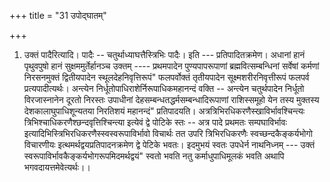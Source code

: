 +++
title = "31 उपोद्घातम्"

+++
1. उक्तं पादैरित्यादि। पादैः -- चतुर्थाध्याघत्तैस्त्रिभिः पादैः। इति --- प्रतिपादितक्रमेण। अधानां हानं पृथुवपुषो हानं सुक्षममुर्तेर्हानञ्च उक्तम् ---- प्रथमपादेन पुण्यपापरूपाणां ब्रह्मवित्सम्बन्धिनां सर्वेषां कर्मणां निरसनमुक्तं द्वितीयपादेन स्थूलदेहनिवृत्तिरूपं" फलपर्वोक्तं तृतीयपादेन सूक्ष्मशरीरनिवृत्तीरूपं फलपर्व प्रत्यपादीत्यर्थः। अन्त्येन निर्धूतोपाधिराशेर्निरूपाधिकमहानन्दं वक्ति -- अन्त्येन चतुर्थपादेन निर्धूतो विरजास्नानेन दूरतो निरस्तः उपाधीनां देहसम्बन्धतद्धर्मसम्बन्धादिरूपाणां राशिस्समूहो येन तस्य मुक्तस्य देशकालाघुपाधिशून्यतया निरतिशयं महानन्दं" प्रतिपादयति। अत्रत्रिभिरधिकरणैस्खाविर्भावश्चिन्त्यः त्रिभिश्चाधिकरणैश्छन्दवृत्तिश्चिन्त्या इत्येवं द्वे पोटिके स्तः -- अत्र पादे प्रथमतः सम्पघाविर्भावः इत्यादिभिस्त्रिभिरधिकरणैस्स्वस्वरूपाविर्भावो विचार्थः तत उपरि त्रिभिरधिकरणैः स्वच्छन्दकैङ्कर्यभोगो विचारणीयः इत्थमर्थद्वयप्रतिपादनक्रमेण द्वे पेटिके भवतः। इदमुभयं स्वतः उपधेर्न नाथनिध्नम् --- उक्तं स्वरूपाविर्भावकैङ्कर्यभोगरूपमिदमर्थद्वयं" स्वतो भवति नतु कर्माधुपाधिमूलकं भवति अथापि भगवदायत्तमेवेत्यर्थः।।